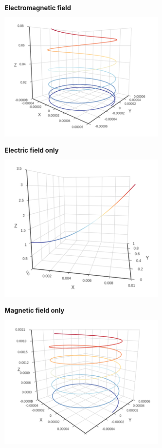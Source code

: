 ## Electromagnetic field

![alt text](https://raw.githubusercontent.com/f0m41h4u7/electromagnetic-field-trajectory/master/electromagnetic.png)

## Electric field only

![alt text](https://raw.githubusercontent.com/f0m41h4u7/electromagnetic-field-trajectory/master/electric.png)

## Magnetic field only

![alt text](https://raw.githubusercontent.com/f0m41h4u7/electromagnetic-field-trajectory/master/magnetic.png)
